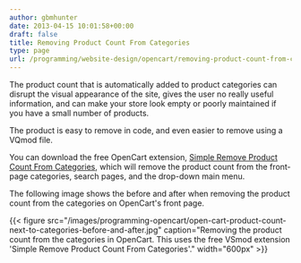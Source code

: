 ```yaml
---
author: gbmhunter
date: 2013-04-15 10:01:58+00:00
draft: false
title: Removing Product Count From Categories
type: page
url: /programming/website-design/opencart/removing-product-count-from-categories
---
```


The product count that is automatically added to product categories can disrupt the visual appearance of the site, gives the user no really useful information, and can make your store look empty or poorly maintained if you have a small number of products.

The product is easy to remove in code, and even easier to remove using a VQmod file.

You can download the free OpenCart extension, [Simple Remove Product Count From Categories](https://forum.opencart.com/viewtopic.php?f=131&t=47547), which will remove the product count from the front-page categories, search pages, and the drop-down main menu.

The following image shows the before and after when removing the product count from the categories on OpenCart's front page.

{{< figure src="/images/programming-opencart/open-cart-product-count-next-to-categories-before-and-after.jpg" caption="Removing the product count from the categories in OpenCart. This uses the free VSmod extension 'Simple Remove Product Count From Categories'."  width="600px" >}}
